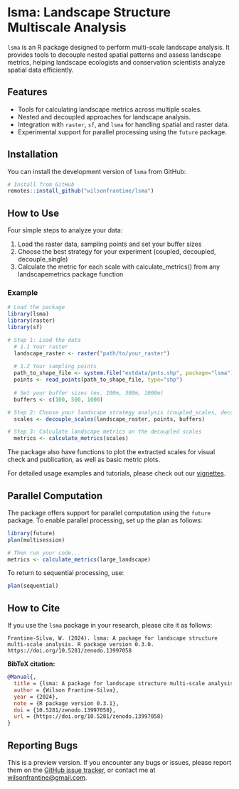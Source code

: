 # lsma: Landscape Structure Multiscale Analysis

`lsma` is an R package designed to perform multi-scale landscape analysis. It provides tools to decouple nested spatial patterns and assess landscape metrics, helping landscape ecologists and conservation scientists analyze spatial data efficiently.

## Features

- Tools for calculating landscape metrics across multiple scales.
- Nested and decoupled approaches for landscape analysis.
- Integration with `raster`, `sf`, and `lsma` for handling spatial and raster data.
- Experimental support for parallel processing using the `future` package.

## Installation

You can install the development version of `lsma` from GitHub:

```r
# Install from GitHub
remotes::install_github("wilsonfrantine/lsma")
```

## How to Use

Four simple steps to analyze your data:
1. Load the raster data, sampling points and set your buffer sizes
2. Choose the best strategy for your experiment (coupled, decoupled, decouple_single)
3. Calculate the metric for each scale with calculate_metrics() from any landscapemetrics package function

### Example

```r
# Load the package
library(lsma)
library(raster)
library(sf)

# Step 1: Load the data
  # 1.1 Your raster
  landscape_raster <- raster("path/to/your_raster")
  
  # 1.2 Your sampling points
  path_to_shape_file <- system.file("extdata/pnts.shp", package="lsma")
  points <- read_points(path_to_shape_file, type="shp")
  
  # Set your buffer sizes (ex. 100m, 500m, 1000m)
  buffers <- c(100, 500, 1000)

# Step 2: Choose your landscape strategy analysis (coupled_scales, decouple_scales, decouple_single_scale) 
  scales <- decouple_scales(landscape_raster, points, buffers)

# Step 3: Calculate landscape metrics on the decoupled scales
  metrics <- calculate_metrics(scales)

```

The package also have functions to plot the extracted scales for visual check and publication, as well as basic metric plots.

For detailed usage examples and tutorials, please check out our [vignettes](https://wilsonfrantine.github.io/lsma/).

## Parallel Computation

The package offers support for parallel computation using the `future` package. To enable parallel processing, set up the plan as follows:

```r
library(future)
plan(multisession)

# Then run your code...
metrics <- calculate_metrics(large_landscape)
```

To return to sequential processing, use:

```r
plan(sequential)
```

## How to Cite

If you use the `lsma` package in your research, please cite it as follows:

```
Frantine-Silva, W. (2024). lsma: A package for landscape structure multi-scale analysis. R package version 0.3.0. https://doi.org/10.5281/zenodo.13997058
```

**BibTeX citation:**
```bibtex
@Manual{,
  title = {lsma: A package for landscape structure multi-scale analysis},
  author = {Wilson Frantine-Silva},
  year = {2024},
  note = {R package version 0.3.1},
  doi = {10.5281/zenodo.13997058},
  url = {https://doi.org/10.5281/zenodo.13997058}
}
```

## Reporting Bugs

This is a preview version. If you encounter any bugs or issues, please report them on the [GitHub issue tracker](https://github.com/wilsonfrantine/landscapeDecoupler/issues), or contact me at wilsonfrantine@gmail.com.
